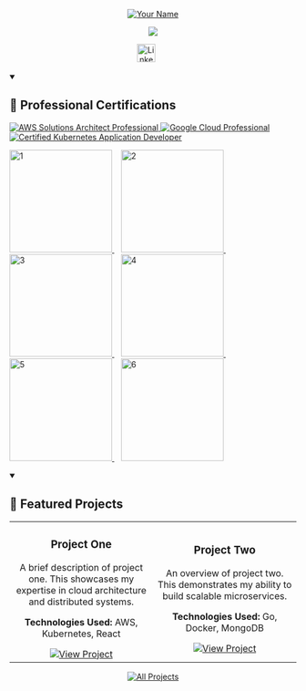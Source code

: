 <p align="center">
  <a href="https://yourdomain.com">
    <img src="/api/placeholder/400/320" alt="Your Name" />
  </a>
</p>

<p align="center">
  <a href="https://github.com/DenverCoder1/readme-typing-svg">
    <img src="https://readme-typing-svg.demolab.com/?lines=Full-stack%20developer;Cloud%20Architecture%20Expert;10%2B%20years%20of%20coding%20experience;Always%20learning%20new%20things&font=Fira%20Code&center=true&width=440&height=45&color=f75c7e&vCenter=true&pause=1000&size=22" />
  </a>
</p>

<!-- Social icons section -->
<p align="center">
  <a href="https://linkedin.com/in/yourusername"><img width="32px" alt="LinkedIn" title="LinkedIn" src="https://i.imgur.com/yRpa1dQ.png"/></a>
  &#8287;&#8287;&#8287;&#8287;&#8287;
</p>

<details open> 
  <summary><h2>📜 Professional Certifications</h2></summary>

  <!-- Certification Badges -->
  <p align="left">
    <a href="https://yourdomain.com/certifications/aws-solutions-architect">
      <img src="https://img.shields.io/badge/AWS%20Solutions%20Architect-Professional-FF9900?style=for-the-badge&logo=amazon-aws&logoColor=white" alt="AWS Solutions Architect Professional"/>
    </a>
    <a href="https://yourdomain.com/certifications/google-cloud">
      <img src="https://img.shields.io/badge/Google%20Cloud-Professional-4285F4?style=for-the-badge&logo=google-cloud&logoColor=white" alt="Google Cloud Professional"/>
    </a>
    <a href="https://yourdomain.com/certifications/kubernetes">
      <img src="https://img.shields.io/badge/CKAD-Certified%20Kubernetes%20Application%20Developer-326CE5?style=for-the-badge&logo=kubernetes&logoColor=white" alt="Certified Kubernetes Application Developer"/>
    </a>
  </p>

  <!-- Credly Certification Images -->
  <p align="left">
    <a href="https://images.credly.com/size/340x340/images/e6f51001-ef22-4ad5-91e4-f9d577fe5a2e/blob" target="_blank">
      <img width="180" src="https://images.credly.com/size/340x340/images/e6f51001-ef22-4ad5-91e4-f9d577fe5a2e/blob" alt="1" />
    </a>
    &#8287;&#8287;
    <a href="https://images.credly.com/size/340x340/images/030dff43-c0f1-4328-83d3-31e3124ca068/image.png" target="_blank">
      <img width="180" src="https://images.credly.com/size/340x340/images/030dff43-c0f1-4328-83d3-31e3124ca068/image.png" alt="2" />
    </a>
    &#8287;&#8287;
    <a href="https://images.credly.com/size/340x340/images/f283df3d-1780-4c2d-947d-fc80eae0953b/image.png" target="_blank">
      <img width="180" src="https://images.credly.com/size/340x340/images/f283df3d-1780-4c2d-947d-fc80eae0953b/image.png" alt="3" />
    </a>
    &#8287;&#8287;
    <a href="https://images.credly.com/size/340x340/images/91de936a-1322-446d-9ea6-949d78c57428/image.png" target="_blank">
      <img width="180" src="https://images.credly.com/size/340x340/images/91de936a-1322-446d-9ea6-949d78c57428/image.png" alt="4" />
    </a>
    &#8287;&#8287;
    <a href="https://images.credly.com/size/340x340/images/61d40b7e-46df-4f8a-ac27-cb8520d8c15e/image.png" target="_blank">
      <img width="180" src="https://images.credly.com/size/340x340/images/61d40b7e-46df-4f8a-ac27-cb8520d8c15e/image.png" alt="5" />
    </a>
    &#8287;&#8287;
    <a href="https://images.credly.com/size/340x340/images/3551a56d-e006-4e63-be6d-6842d2d53cfa/image.png" target="_blank">
      <img width="180" src="https://images.credly.com/size/340x340/images/3551a56d-e006-4e63-be6d-6842d2d53cfa/image.png" alt="6" />
    </a>
  </p>
</details>

<details open> 
  <summary><h2>🚀 Featured Projects</h2></summary>

  <table>
    <tr>
      <td width="50%">
        <h3 align="center">Project One</h3>
        <div align="center">
          <p>A brief description of project one. This showcases my expertise in cloud architecture and distributed systems.</p>
          <p><strong>Technologies Used:</strong> AWS, Kubernetes, React</p>
          <a href="https://yourdomain.com/projects/project-1" target="_blank">
            <img src="https://custom-icon-badges.demolab.com/badge/-View%20Project-blue?style=for-the-badge&logo=link-external" alt="View Project" />
          </a>
        </div>
      </td>
      <td width="50%">
        <h3 align="center">Project Two</h3>
        <div align="center">
          <p>An overview of project two. This demonstrates my ability to build scalable microservices.</p>
          <p><strong>Technologies Used:</strong> Go, Docker, MongoDB</p>
          <a href="https://yourdomain.com/projects/project-2" target="_blank">
            <img src="https://custom-icon-badges.demolab.com/badge/-View%20Project-blue?style=for-the-badge&logo=link-external" alt="View Project" />
          </a>
        </div>
      </td>
    </tr>
  </table>

  <p align="center">
    <a href="https://yourdomain.com/projects"><img alt="All Projects" title="All Projects" src="https://custom-icon-badges.demolab.com/badge/-Click%20Here%20For%20All%20My%20Projects-1F222E?style=for-the-badge&logoColor=white&logo=link-external"/></a>
  </p>
</details>
